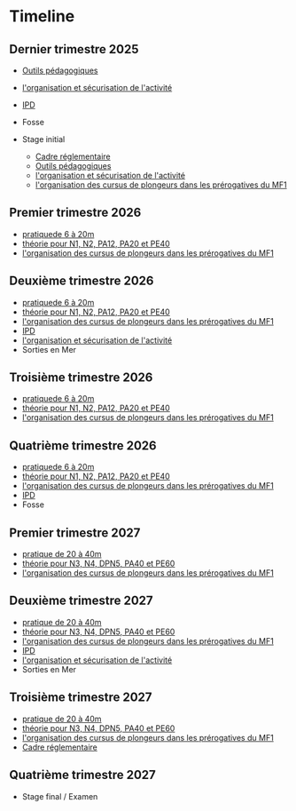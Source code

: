 # Timeline

## Dernier trimestre 2025 
* [Outils pédagogiques](modules/outils.md)
* [l'organisation et sécurisation de l'activité](modules/orga-secu.md)
* [IPD](modules/ipd.md)
* Fosse

* Stage initial
  * [Cadre réglementaire](modules/reglementaire.md)
  * [Outils pédagogiques](modules/outils.md)
  * [l'organisation et sécurisation de l'activité](modules/orga-secu.md)
  * [l'organisation des cursus de plongeurs dans les prérogatives du MF1](modules/cursus.md)

## Premier trimestre 2026
* [pratiquede 6 à 20m](modules/pratiques20-40.md)
* [théorie pour N1, N2, PA12, PA20 et PE40](modules/theorien1-n2.md)
* [l'organisation des cursus de plongeurs dans les prérogatives du MF1](modules/cursus.md)

## Deuxième trimestre 2026
* [pratiquede 6 à 20m](modules/pratiques20-40.md)
* [théorie pour N1, N2, PA12, PA20 et PE40](modules/theorien1-n2.md)
* [l'organisation des cursus de plongeurs dans les prérogatives du MF1](modules/cursus.md)
* [IPD](modules/ipd.md)
* [l'organisation et sécurisation de l'activité](modules/orga-secu.md)
* Sorties en Mer
  
## Troisième trimestre 2026
* [pratiquede 6 à 20m](modules/pratiques20-40.md)
* [théorie pour N1, N2, PA12, PA20 et PE40](modules/theorien1-n2.md)
* [l'organisation des cursus de plongeurs dans les prérogatives du MF1](modules/cursus.md)

## Quatrième trimestre 2026
* [pratiquede 6 à 20m](modules/pratiques20-40.md)
* [théorie pour N1, N2, PA12, PA20 et PE40](modules/theorien1-n2.md)
* [l'organisation des cursus de plongeurs dans les prérogatives du MF1](modules/cursus.md)
* [IPD](modules/ipd.md)
* Fosse

## Premier trimestre 2027
* [pratique de 20 à 40m](modules/pratiques20-40.md)
* [théorie pour N3, N4, DPN5, PA40 et PE60](modules/theorien3-pe60.md)
* [l'organisation des cursus de plongeurs dans les prérogatives du MF1](modules/cursus.md)

## Deuxième trimestre 2027
* [pratique de 20 à 40m](modules/pratiques20-40.md)
* [théorie pour N3, N4, DPN5, PA40 et PE60](modules/theorien3-pe60.md)
* [l'organisation des cursus de plongeurs dans les prérogatives du MF1](modules/cursus.md)
* [IPD](modules/ipd.md)
* [l'organisation et sécurisation de l'activité](modules/orga-secu.md)
* Sorties en Mer
  
## Troisième trimestre 2027
* [pratique de 20 à 40m](modules/pratiques20-40.md)
* [théorie pour N3, N4, DPN5, PA40 et PE60](modules/theorien3-pe60.md)
* [l'organisation des cursus de plongeurs dans les prérogatives du MF1](modules/cursus.md)
* [Cadre réglementaire](modules/reglementaire.md)

## Quatrième trimestre 2027
* Stage final / Examen
